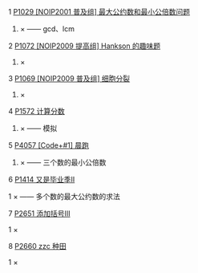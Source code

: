 1 [P1029 [NOIP2001 普及组] 最大公约数和最小公倍数问题](https://www.luogu.com.cn/problem/P1029)

1. × —— gcd、lcm

2 [P1072 [NOIP2009 提高组] Hankson 的趣味题](https://www.luogu.com.cn/problem/P1072)

1. ×

3 [P1069 [NOIP2009 普及组] 细胞分裂](https://www.luogu.com.cn/problem/P1069)

1. ×

4 [P1572 计算分数](https://www.luogu.com.cn/problem/P1572)

1. × —— 模拟

5 [P4057 [Code+#1] 晨跑](luogu.com.cn/problem/P4057)

1. × —— 三个数的最小公倍数

6 [P1414 又是毕业季II](https://www.luogu.com.cn/problem/P1414)

1 × —— 多个数的最大公约数的求法

7 [P2651 添加括号III](https://www.luogu.com.cn/problem/P2651)

1 × 

8 [P2660 zzc 种田](https://www.luogu.com.cn/problem/P2660)

1 ×
